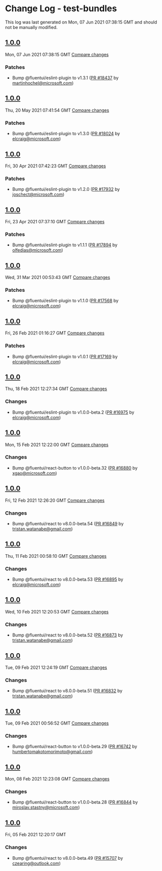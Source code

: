 # Change Log - test-bundles

This log was last generated on Mon, 07 Jun 2021 07:38:15 GMT and should not be manually modified.

<!-- Start content -->

## [1.0.0](https://github.com/microsoft/fluentui/tree/test-bundles_v1.0.0)

Mon, 07 Jun 2021 07:38:15 GMT 
[Compare changes](https://github.com/microsoft/fluentui/compare/test-bundles_v1.0.0..test-bundles_v1.0.0)

### Patches

- Bump @fluentui/eslint-plugin to v1.3.1 ([PR #18437](https://github.com/microsoft/fluentui/pull/18437) by martinhochel@microsoft.com)

## [1.0.0](https://github.com/microsoft/fluentui/tree/test-bundles_v1.0.0)

Thu, 20 May 2021 07:41:54 GMT 
[Compare changes](https://github.com/microsoft/fluentui/compare/test-bundles_v1.0.0..test-bundles_v1.0.0)

### Patches

- Bump @fluentui/eslint-plugin to v1.3.0 ([PR #18024](https://github.com/microsoft/fluentui/pull/18024) by elcraig@microsoft.com)

## [1.0.0](https://github.com/microsoft/fluentui/tree/test-bundles_v1.0.0)

Fri, 30 Apr 2021 07:42:23 GMT 
[Compare changes](https://github.com/microsoft/fluentui/compare/test-bundles_v1.0.0..test-bundles_v1.0.0)

### Patches

- Bump @fluentui/eslint-plugin to v1.2.0 ([PR #17932](https://github.com/microsoft/fluentui/pull/17932) by joschect@microsoft.com)

## [1.0.0](https://github.com/microsoft/fluentui/tree/test-bundles_v1.0.0)

Fri, 23 Apr 2021 07:37:10 GMT 
[Compare changes](https://github.com/microsoft/fluentui/compare/test-bundles_v1.0.0..test-bundles_v1.0.0)

### Patches

- Bump @fluentui/eslint-plugin to v1.1.1 ([PR #17894](https://github.com/microsoft/fluentui/pull/17894) by olfedias@microsoft.com)

## [1.0.0](https://github.com/microsoft/fluentui/tree/test-bundles_v1.0.0)

Wed, 31 Mar 2021 00:53:43 GMT 
[Compare changes](https://github.com/microsoft/fluentui/compare/test-bundles_v1.0.0..test-bundles_v1.0.0)

### Patches

- Bump @fluentui/eslint-plugin to v1.1.0 ([PR #17568](https://github.com/microsoft/fluentui/pull/17568) by elcraig@microsoft.com)

## [1.0.0](https://github.com/microsoft/fluentui/tree/test-bundles_v1.0.0)

Fri, 26 Feb 2021 01:16:27 GMT 
[Compare changes](https://github.com/microsoft/fluentui/compare/test-bundles_v1.0.0..test-bundles_v1.0.0)

### Patches

- Bump @fluentui/eslint-plugin to v1.0.1 ([PR #17169](https://github.com/microsoft/fluentui/pull/17169) by elcraig@microsoft.com)

## [1.0.0](https://github.com/microsoft/fluentui/tree/test-bundles_v1.0.0)

Thu, 18 Feb 2021 12:27:34 GMT 
[Compare changes](https://github.com/microsoft/fluentui/compare/test-bundles_v1.0.0..test-bundles_v1.0.0)

### Changes

- Bump @fluentui/eslint-plugin to v1.0.0-beta.2 ([PR #16975](https://github.com/microsoft/fluentui/pull/16975) by elcraig@microsoft.com)

## [1.0.0](https://github.com/microsoft/fluentui/tree/test-bundles_v1.0.0)

Mon, 15 Feb 2021 12:22:00 GMT 
[Compare changes](https://github.com/microsoft/fluentui/compare/test-bundles_v1.0.0..test-bundles_v1.0.0)

### Changes

- Bump @fluentui/react-button to v1.0.0-beta.32 ([PR #16880](https://github.com/microsoft/fluentui/pull/16880) by xgao@microsoft.com)

## [1.0.0](https://github.com/microsoft/fluentui/tree/test-bundles_v1.0.0)

Fri, 12 Feb 2021 12:26:20 GMT 
[Compare changes](https://github.com/microsoft/fluentui/compare/test-bundles_v1.0.0..test-bundles_v1.0.0)

### Changes

- Bump @fluentui/react to v8.0.0-beta.54 ([PR #16849](https://github.com/microsoft/fluentui/pull/16849) by tristan.watanabe@gmail.com)

## [1.0.0](https://github.com/microsoft/fluentui/tree/test-bundles_v1.0.0)

Thu, 11 Feb 2021 00:58:10 GMT 
[Compare changes](https://github.com/microsoft/fluentui/compare/test-bundles_v1.0.0..test-bundles_v1.0.0)

### Changes

- Bump @fluentui/react to v8.0.0-beta.53 ([PR #16895](https://github.com/microsoft/fluentui/pull/16895) by elcraig@microsoft.com)

## [1.0.0](https://github.com/microsoft/fluentui/tree/test-bundles_v1.0.0)

Wed, 10 Feb 2021 12:20:53 GMT 
[Compare changes](https://github.com/microsoft/fluentui/compare/test-bundles_v1.0.0..test-bundles_v1.0.0)

### Changes

- Bump @fluentui/react to v8.0.0-beta.52 ([PR #16873](https://github.com/microsoft/fluentui/pull/16873) by tristan.watanabe@gmail.com)

## [1.0.0](https://github.com/microsoft/fluentui/tree/test-bundles_v1.0.0)

Tue, 09 Feb 2021 12:24:19 GMT 
[Compare changes](https://github.com/microsoft/fluentui/compare/test-bundles_v1.0.0..test-bundles_v1.0.0)

### Changes

- Bump @fluentui/react to v8.0.0-beta.51 ([PR #16832](https://github.com/microsoft/fluentui/pull/16832) by tristan.watanabe@gmail.com)

## [1.0.0](https://github.com/microsoft/fluentui/tree/test-bundles_v1.0.0)

Tue, 09 Feb 2021 00:56:52 GMT 
[Compare changes](https://github.com/microsoft/fluentui/compare/test-bundles_v1.0.0..test-bundles_v1.0.0)

### Changes

- Bump @fluentui/react-button to v1.0.0-beta.29 ([PR #16742](https://github.com/microsoft/fluentui/pull/16742) by humbertomakotomorimoto@gmail.com)

## [1.0.0](https://github.com/microsoft/fluentui/tree/test-bundles_v1.0.0)

Mon, 08 Feb 2021 12:23:08 GMT 
[Compare changes](https://github.com/microsoft/fluentui/compare/test-bundles_v1.0.0..test-bundles_v1.0.0)

### Changes

- Bump @fluentui/react-button to v1.0.0-beta.28 ([PR #16844](https://github.com/microsoft/fluentui/pull/16844) by miroslav.stastny@microsoft.com)

## [1.0.0](https://github.com/microsoft/fluentui/tree/test-bundles_v1.0.0)

Fri, 05 Feb 2021 12:20:17 GMT

### Changes

- Bump @fluentui/react to v8.0.0-beta.49 ([PR #15707](https://github.com/microsoft/fluentui/pull/15707) by czearing@outlook.com)
